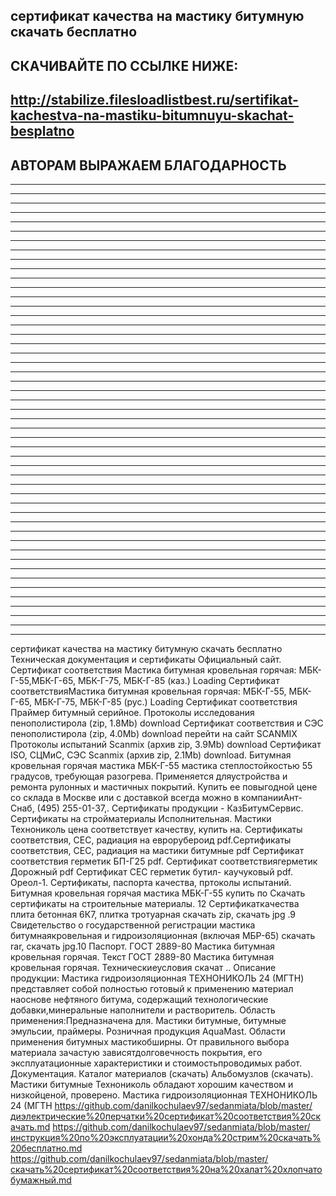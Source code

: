 сертификат качества на мастику битумную скачать бесплатно
--------------------------------------------------
СКАЧИВАЙТЕ ПО ССЫЛКЕ НИЖЕ:
--------------------------------------------------
http://stabilize.filesloadlistbest.ru/sertifikat-kachestva-na-mastiku-bitumnuyu-skachat-besplatno
--------------------------------------------------
АВТОРАМ ВЫРАЖАЕМ БЛАГОДАРНОСТЬ
--------------------------------------------------
--------------------------------------------------
--------------------------------------------------
--------------------------------------------------
--------------------------------------------------
--------------------------------------------------
--------------------------------------------------
--------------------------------------------------
--------------------------------------------------
--------------------------------------------------
--------------------------------------------------
--------------------------------------------------
--------------------------------------------------
--------------------------------------------------
--------------------------------------------------
--------------------------------------------------
--------------------------------------------------
--------------------------------------------------
--------------------------------------------------
--------------------------------------------------
--------------------------------------------------
--------------------------------------------------
--------------------------------------------------
--------------------------------------------------
--------------------------------------------------
--------------------------------------------------
--------------------------------------------------
--------------------------------------------------
--------------------------------------------------
--------------------------------------------------
--------------------------------------------------
--------------------------------------------------
--------------------------------------------------
--------------------------------------------------
--------------------------------------------------
--------------------------------------------------
--------------------------------------------------
--------------------------------------------------
--------------------------------------------------
--------------------------------------------------
--------------------------------------------------
--------------------------------------------------
--------------------------------------------------
--------------------------------------------------
--------------------------------------------------
--------------------------------------------------
--------------------------------------------------
--------------------------------------------------
--------------------------------------------------
--------------------------------------------------
сертификат качества на мастику битумную скачать бесплатно Техническая документация и сертификаты  Официальный сайт. Сертификат соответствия Мастика битумная кровельная горячая: МБК-Г-55,МБК-Г-65, МБК-Г-75, МБК-Г-85 (каз.) Loading Сертификат соответствияМастика битумная кровельная горячая: МБК-Г-55, МБК-Г-65, МБК-Г-75, МБК-Г-85 (рус.) Loading Сертификат соответствия Праймер битумный серийное. Протоколы исследования пенополистирола (zip, 1.8Mb)  download Сертификат соответствия и СЭС пенополистирола (zip, 4.0Mb)  download перейти на сайт SCANMIX  Протоколы испытаний Scanmix (архив zip, 3.9Mb)  download  Сертификат ISO, СЦМиС, СЭС Scanmix (архив zip, 2.1Mb) download. Битумная кровельная горячая мастика МБК-Г-55  мастика степлостойкостью 55 градусов, требующая разогрева. Применяется дляустройства и ремонта рулонных и мастичных покрытий. Купить ее повыгодной цене со склада в Москве или с доставкой всегда можно в компанииАнт-Снаб, (495) 255-01-37,. Сертификаты продукции - КазБитумСервис. Сертификаты на стройматериалы  Исполнительная. Мастики Технониколь цена соответствует качеству, купить на. Сертификаты соответствия, СЕС, радиация на еврорубероид  pdf.Сертификаты соответствия, СЕС, радиация на мастики битумные  pdf Сертификат соответствия герметик БП-Г25  pdf. Сертификат соответствиягерметик Дорожный  pdf  Сертификат СЕС герметик бутил- каучуковый  pdf. Ореол-1. Сертификаты, паспорта качества, пртоколы испытаний. Битумная кровельная горячая мастика МБК-Г-55  купить по
Скачать сертификаты на строительные материалы.  12 Сертификаткачества плита бетонная 6К7, плитка тротуарная скачать zip, скачать jpg .9 Свидетельство о государственной регистрации мастика битумнаякровельная и гидроизоляционная (включая МБР-65) скачать rar, скачать jpg.10 Паспорт. ГОСТ 2889-80 Мастика битумная кровельная горячая. Текст ГОСТ 2889-80 Мастика битумная кровельная горячая. Техническиеусловия скачат .. Описание продукции: Мастика гидроизоляционная ТЕХНОНИКОЛЬ  24 (МГТН) представляет собой полностью готовый к применению материал наоснове нефтяного битума, содержащий технологические добавки,минеральные наполнители и растворитель. Область применения:Предназначена для. Мастики битумные, битумные эмульсии, праймеры. Розничная продукция AquaMast. Области применения битумных мастикобширны. От правильного выбора материала зачастую зависятдолговечность покрытия, его эксплуатационные характеристики и стоимостьпроводимых работ. Документация. Каталог материалов (скачать) Альбомузлов (скачать). Мастики битумные Технониколь обладают хорошим качеством и низкойценой, проверено. Мастика гидроизоляционная ТЕХНОНИКОЛЬ  24 (МГТН
https://github.com/danilkochulaev97/sedanmiata/blob/master/диэлектрические%20перчатки%20сертификат%20соответствия%20скачать.md
https://github.com/danilkochulaev97/sedanmiata/blob/master/инструкция%20по%20эксплуатации%20хонда%20стрим%20скачать%20бесплатно.md
https://github.com/danilkochulaev97/sedanmiata/blob/master/скачать%20сертификат%20соответствия%20на%20халат%20хлопчатобумажный.md